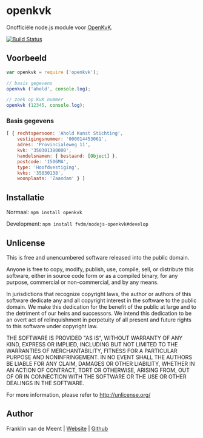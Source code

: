 openkvk
=======

Onofficiële node.js module voor [OpenKvK](http://openkvk.nl/).

[![Build Status](https://travis-ci.org/fvdm/nodejs-openkvk.svg?branch=master)](https://travis-ci.org/fvdm/nodejs-openkvk)


Voorbeeld
---------

```js
var openkvk = require ('openkvk');

// basis gegevens
openkvk ('ahold', console.log);

// zoek op KvK nummer
openkvk (12345, console.log);
```


### Basis gegevens

```js
[ { rechtspersoon: 'Ahold Kunst Stichting',
    vestigingsnummer: '000014453061',
    adres: 'Provincialeweg 11',
    kvk: '350301380000',
    handelsnamen: { bestaand: [Object] },
    postcode: '1506MA',
    type: 'Hoofdvestiging',
    kvks: '35030138',
    woonplaats: 'Zaandam' } ]
```


Installatie
-----------

Normaal: `npm install openkvk`

Development: `npm install fvdm/nodejs-openkvk#develop`


Unlicense
---------

This is free and unencumbered software released into the public domain.

Anyone is free to copy, modify, publish, use, compile, sell, or
distribute this software, either in source code form or as a compiled
binary, for any purpose, commercial or non-commercial, and by any
means.

In jurisdictions that recognize copyright laws, the author or authors
of this software dedicate any and all copyright interest in the
software to the public domain. We make this dedication for the benefit
of the public at large and to the detriment of our heirs and
successors. We intend this dedication to be an overt act of
relinquishment in perpetuity of all present and future rights to this
software under copyright law.

THE SOFTWARE IS PROVIDED "AS IS", WITHOUT WARRANTY OF ANY KIND,
EXPRESS OR IMPLIED, INCLUDING BUT NOT LIMITED TO THE WARRANTIES OF
MERCHANTABILITY, FITNESS FOR A PARTICULAR PURPOSE AND NONINFRINGEMENT.
IN NO EVENT SHALL THE AUTHORS BE LIABLE FOR ANY CLAIM, DAMAGES OR
OTHER LIABILITY, WHETHER IN AN ACTION OF CONTRACT, TORT OR OTHERWISE,
ARISING FROM, OUT OF OR IN CONNECTION WITH THE SOFTWARE OR THE USE OR
OTHER DEALINGS IN THE SOFTWARE.

For more information, please refer to <http://unlicense.org/>


Author
------

Franklin van de Meent
| [Website](https://frankl.in)
| [Github](https://github.com/fvdm)
